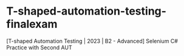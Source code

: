 # T-shaped-automation-testing-finalexam
[T-shaped Automation Testing | 2023 | B2 - Advanced] Selenium C# Practice with Second AUT
